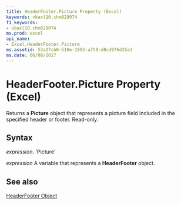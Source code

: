 ```yaml
---
title: HeaderFooter.Picture Property (Excel)
keywords: vbaxl10.chm829074
f1_keywords:
- vbaxl10.chm829074
ms.prod: excel
api_name:
- Excel.HeaderFooter.Picture
ms.assetid: 53a27cb0-510e-1893-a759-d8cd976d35a3
ms.date: 06/08/2017
---
```



# HeaderFooter.Picture Property (Excel)

Returns a  **Picture** object that represents a picture field included in the specified header or footer. Read-only.


## Syntax

 _expression_. 'Picture'

 _expression_ A variable that represents a **HeaderFooter** object.


## See also


[HeaderFooter Object](Excel.HeaderFooter.md)


